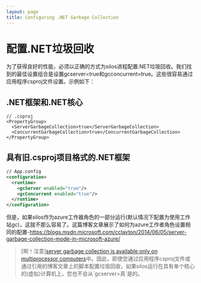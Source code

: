 ```yaml
---
layout: page
title: Configuring .NET Garbage Collection
---
```


# 配置.NET垃圾回收

为了获得良好的性能，必须以正确的方式为silos进程配置.NET垃圾回收。我们找到的最佳设置组合是设置gcserver=true和gcconcurrent=true。这些很容易通过应用程序csproj文件设置。示例如下：

## .NET框架和.NET核心

```csproj
// .csproj
<PropertyGroup>
  <ServerGarbageCollection>true</ServerGarbageCollection>
  <ConcurrentGarbageCollection>true</ConcurrentGarbageCollection>
</PropertyGroup>
```

## 具有旧.csproj项目格式的.NET框架

```xml
// App.config
<configuration>
  <runtime>
    <gcServer enabled="true"/>
    <gcConcurrent enabled="true"/>
  </runtime>
</configuration>
```

但是，如果silos作为azure工作器角色的一部分运行(默认情况下配置为使用工作站gc)，这就不那么容易了。这篇博客文章展示了如何为azure工作者角色设置相同的配置-<https://blogs.msdn.microsoft.com/cclayton/2014/06/05/server-garbage-collection-mode-in-microsoft-azure/>

> [啊！注意][server garbage collection is available only on multiprocessor computers]([https://msdn.microsoft.com/library/system.runtime.gcsettings.isservergc(v=vs.110).aspx](https://msdn.microsoft.com/library/system.runtime.gcsettings.isservergc(v=vs.110).aspx))中。因此，即使您通过应用程序csproj文件或通过引用的博客文章上的脚本配置垃圾回收，如果silos运行在具有单个核心的(虚拟)计算机上，您也不会从`gcserver=真`是的。
